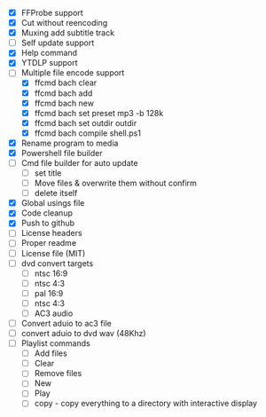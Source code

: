 - [x] FFProbe support
- [x] Cut without reencoding
- [x] Muxing add subtitle track
- [ ] Self update support
- [x] Help command
- [X] YTDLP support
- [ ] Multiple file encode support
    - [x] ffcmd bach clear
    - [x] ffcmd bach add
    - [x] ffcmd bach new
    - [x] ffcmd bach set preset mp3 -b 128k
    - [x] ffcmd bach set outdir outdir
    - [x] ffcmd bach compile shell.ps1
- [x] Rename program to media
- [x] Powershell file builder
- [ ] Cmd file builder for auto update
  - [ ] set title
  - [ ] Move files & overwrite them without confirm
  - [ ] delete itself
- [x] Global usings file
- [x] Code cleanup
- [x] Push to github
- [ ] License headers
- [ ] Proper readme
- [ ] License file (MIT)
- [ ] dvd convert targets
  - [ ] ntsc 16:9
  - [ ] ntsc 4:3
  - [ ] pal 16:9
  - [ ] ntsc 4:3
  - [ ] AC3 audio
- [ ] Convert aduio to ac3 file
- [ ] convert aduio to dvd wav (48Khz)
- [ ] Playlist commands
  - [ ] Add files
  - [ ] Clear
  - [ ] Remove files
  - [ ] New
  - [ ] Play
  - [ ] copy - copy everything to a directory with interactive display